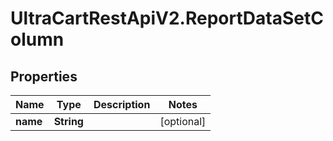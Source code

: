 # UltraCartRestApiV2.ReportDataSetColumn

## Properties
Name | Type | Description | Notes
------------ | ------------- | ------------- | -------------
**name** | **String** |  | [optional] 


